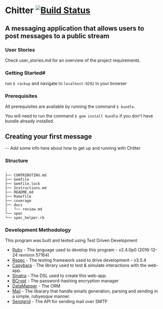 # Chitter [![Build Status](https://travis-ci.org/bannastre/chitter-challenge.svg?branch=master)](https://travis-ci.org/bannastre/chitter-challenge)

## A messaging application that allows users to post messages to a public stream ##

### User Stories ###

 Check user_stories.md for an overview of the project requirements.

### Getting Started#

run ```$ rackup``` and navigate to ```localhost:9292``` in your browser

### Prerequisites

All prerequisites are available by running the command ```$ bundle```.

You will need to run the command ```$ gem install bundle``` if you don't have bundle already installed.

## Creating your first message ##

-- Add some info here about how to get up and running with Chitter  

### Structure ###
    .
    ├── CONTRIBUTING.md
    ├── Gemfile
    ├── Gemfile.lock
    ├── Instructions.md
    ├── README.md
    ├── Rakefile
    ├── coverage
    ├── docs
    │   └── review.md
    └── spec
    └── spec_helper.rb

### Development Methodology

This program was built and tested using Test Driven Development

* [Ruby](https://www.ruby-lang.org) - The language used to develop this program - v2.4.0p0 (2016-12-24 revision 57164)
* [Rspec](http://rspec.info) - The testing framework used to drive development - v3.5.4
* [Capybara](http://teamcapybara.github.io/capybara/) - The library used to test & simulate interactions with the web-app.
* [Sinatra](http://www.sinatrarb.com/) - The DSL used to create this web-app.
* [BCrypt](https://github.com/codahale/bcrypt-ruby) - The password-hashing encryption manager
* [DataMapper](http://datamapper.org/) - The ORM
* [Mail](https://github.com/mikel/mail) - The libarary that handle emails generation, parsing and sending in a simple, rubyesque manner.
* [Sendgrid](https://github.com/sendgrid/sendgrid-ruby#usage) - The API for sending mail over SMTP
